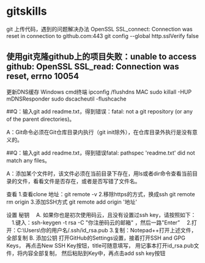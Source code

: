 # gitskills
git 上传代码，遇到的问题解决办法
OpenSSL SSL_connect: Connection was reset in connection to github.com:443
git config --global http.sslVerify false

 ## 使用git克隆github上的项目失败：unable to access github: OpenSSL SSL_read: Connection was reset, errno 10054
更新DNS缓存 
Windows  cmd终端  ipconfig /flushdns
MAC  sudo killall -HUP mDNSResponder    sudo dscacheutil -flushcache


##Q：输入git add readme.txt，得到错误：fatal: not a git repository (or any of the parent directories)。

   A：Git命令必须在Git仓库目录内执行（git init除外），在仓库目录外执行是没有意义的。

##Q：输入git add readme.txt，得到错误fatal: pathspec 'readme.txt' did not match any files。

  A：添加某个文件时，该文件必须在当前目录下存在，用ls或者dir命令查看当前目录的文件，看看文件是否存在，或者是否写错了文件名。




查看 
 1.查看clone 地址：git remote -v
 2.移除https的方式，换成ssh  git remote rm origin 
 3.添加SSH方式 git remote add origin '地址'

 
设置 秘钥
　A. 如果你也是初次使用码云，且没有设置过ssh key，请按照如下：
　1.键入：ssh-keygen -t rsa -C "你注册码云的邮箱" ，然后一路"Enter”
　2.打开：C:\Users\你的用户名/.ssh/id_rsa.pub
  3.复制：Notepad++打开上述文件，全部复制
  B. 添加公钥
  打开GitHub的Settings设置，接着打开SSH and GPG Keys，
  再点击New SSH Key按钮，title可随意填写，
  用记事本打开id_rsa.pub文件，将内容全部复制，
  然后粘贴到Key中，再点击add ssh key按钮
  
